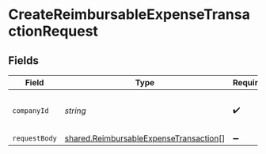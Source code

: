 # CreateReimbursableExpenseTransactionRequest


## Fields

| Field                                                                                                   | Type                                                                                                    | Required                                                                                                | Description                                                                                             | Example                                                                                                 |
| ------------------------------------------------------------------------------------------------------- | ------------------------------------------------------------------------------------------------------- | ------------------------------------------------------------------------------------------------------- | ------------------------------------------------------------------------------------------------------- | ------------------------------------------------------------------------------------------------------- |
| `companyId`                                                                                             | *string*                                                                                                | :heavy_check_mark:                                                                                      | Unique identifier for a company.                                                                        | 8a210b68-6988-11ed-a1eb-0242ac120002                                                                    |
| `requestBody`                                                                                           | [shared.ReimbursableExpenseTransaction](../../../sdk/models/shared/reimbursableexpensetransaction.md)[] | :heavy_minus_sign:                                                                                      | N/A                                                                                                     |                                                                                                         |